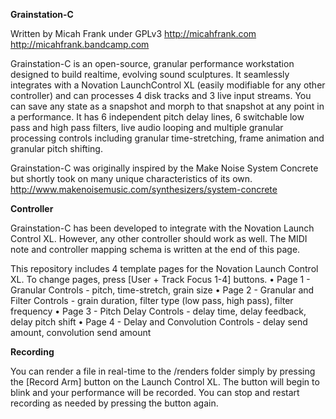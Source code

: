 **Grainstation-C**

Written by Micah Frank under GPLv3
http://micahfrank.com
http://micahfrank.bandcamp.com

Grainstation-C is an open-source, granular performance workstation designed to build realtime, evolving sound sculptures. It seamlessly integrates with a Novation LaunchControl XL (easily modifiable for any other controller) and can processes 4 disk tracks and 3 live input streams. You can save any state as a snapshot and morph to that snapshot at any point in a performance. It has 6 independent pitch delay lines, 6 switchable low pass and high pass filters, live audio looping and multiple granular processing controls including granular time-stretching, frame animation and granular pitch shifting.

Grainstation-C was originally inspired by the Make Noise System Concrete but shortly took on many unique characteristics of its own. http://www.makenoisemusic.com/synthesizers/system-concrete

**Controller**

Grainstation-C has been developed to integrate with the Novation Launch Control XL. However, any other controller should work as well. The MIDI note and controller mapping schema is written at the end of this page.

This repository includes 4 template pages for the Novation Launch Control XL. To change pages, press [User + Track Focus 1-4] buttons.
• Page 1 - Granular Controls - pitch, time-stretch, grain size
• Page 2 - Granular and Filter Controls - grain duration, filter type (low pass, high pass), filter frequency
• Page 3 - Pitch Delay Controls - delay time, delay feedback, delay pitch shift
• Page 4 - Delay and Convolution Controls - delay send amount, convolution send amount

**Recording**

You can render a file in real-time to the /renders folder simply by pressing the [Record Arm] button on the Launch Control XL. The button will begin to blink and your performance will be recorded. You can stop and restart recording as needed by pressing the button again.

